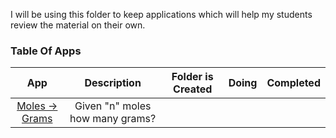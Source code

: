 I will be using this folder to keep applications which will help my students review the material on their own.


### Table Of Apps 
|       App      |      Description              | Folder is Created | Doing | Completed | 
|      :---:     |         :---:                  |  :---:             | :---: |    :---:  |
| [Moles -> Grams](./moles2grams/) | Given "n" moles how many grams? |  | | | 
